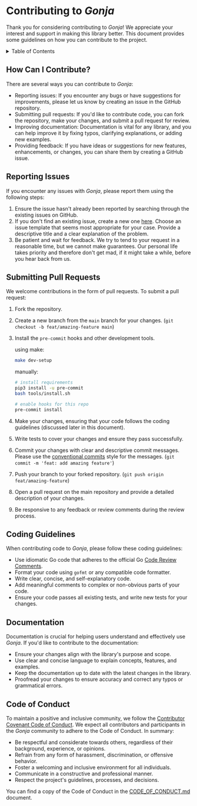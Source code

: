 # Contributing to _Gonja_

Thank you for considering contributing to _Gonja_! We appreciate your interest and support in making this library better. This document provides some guidelines on how you can contribute to the project.

<details>
  <summary>Table of Contents</summary>

- [How Can I Contribute?](#how-can-i-contribute)
- [Reporting Issues](#reporting-issues)
- [Submitting Pull Requests](#submitting-pull-requests)
- [Coding Guidelines](#coding-guidelines)
- [Documentation](#documentation)
- [Code of Conduct](#code-of-conduct)

</details>



## How Can I Contribute?

There are several ways you can contribute to _Gonja_:

- Reporting issues: If you encounter any bugs or have suggestions for improvements, please let us know by creating an issue in the GitHub repository.
- Submitting pull requests: If you'd like to contribute code, you can fork the repository, make your changes, and submit a pull request for review.
- Improving documentation: Documentation is vital for any library, and you can help improve it by fixing typos, clarifying explanations, or adding new examples.
- Providing feedback: If you have ideas or suggestions for new features, enhancements, or changes, you can share them by creating a GitHub issue.

## Reporting Issues

If you encounter any issues with _Gonja_, please report them using the following steps:

1. Ensure the issue hasn't already been reported by searching through the existing issues on GitHub.
2. If you don't find an existing issue, create a new one [here](https://github.com/aisbergg/gonja/issues/new/choose). Choose an issue template that seems most appropriate for your case. Provide a descriptive title and a clear explanation of the problem.
3. Be patient and wait for feedback. We try to tend to your request in a reasonable time, but we cannot make guarantees. Our personal life takes priority and therefore don't get mad, if it might take a while, before you hear back from us.

## Submitting Pull Requests

We welcome contributions in the form of pull requests. To submit a pull request:

1. Fork the repository.
2. Create a new branch from the `main` branch for your changes. (`git checkout -b feat/amazing-feature main`)
2. Install the `pre-commit` hooks and other development tools.

    using make:
    ```sh
    make dev-setup
    ```

    manually:
    ```sh
    # install requirements
    pip3 install -u pre-commit
    bash tools/install.sh

    # enable hooks for this repo
    pre-commit install
    ```
3. Make your changes, ensuring that your code follows the coding guidelines (discussed later in this document).
4. Write tests to cover your changes and ensure they pass successfully.
5. Commit your changes with clear and descriptive commit messages. Please use the [conventional commits](https://www.conventionalcommits.org/en/v1.0.0/) style for the messages. (`git commit -m 'feat: add amazing feature'`)
6. Push your branch to your forked repository. (`git push origin feat/amazing-feature`)
7. Open a pull request on the main repository and provide a detailed description of your changes.
8. Be responsive to any feedback or review comments during the review process.

## Coding Guidelines

When contributing code to _Gonja_, please follow these coding guidelines:

- Use idiomatic Go code that adheres to the official Go [Code Review Comments](https://github.com/golang/go/wiki/CodeReviewComments).
- Format your code using `gofmt` or any compatible code formatter.
- Write clear, concise, and self-explanatory code.
- Add meaningful comments to complex or non-obvious parts of your code.
- Ensure your code passes all existing tests, and write new tests for your changes.

## Documentation

Documentation is crucial for helping users understand and effectively use _Gonja_. If you'd like to contribute to the documentation:

- Ensure your changes align with the library's purpose and scope.
- Use clear and concise language to explain concepts, features, and examples.
- Keep the documentation up to date with the latest changes in the library.
- Proofread your changes to ensure accuracy and correct any typos or grammatical errors.

## Code of Conduct

To maintain a positive and inclusive community, we follow the [Contributor Covenant Code of Conduct](https://www.contributor-covenant.org). We expect all contributors and participants in the _Gonja_ community to adhere to the Code of Conduct. In summary:

- Be respectful and considerate towards others, regardless of their background, experience, or opinions.
- Refrain from any form of harassment, discrimination, or offensive behavior.
- Foster a welcoming and inclusive environment for all individuals.
- Communicate in a constructive and professional manner.
- Respect the project's guidelines, processes, and decisions.

You can find a copy of the Code of Conduct in the [CODE_OF_CONDUCT.md](CODE_OF_CONDUCT.md) document.
